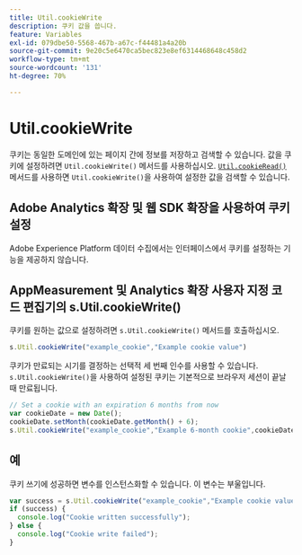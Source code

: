 ```yaml
---
title: Util.cookieWrite
description: 쿠키 값을 씁니다.
feature: Variables
exl-id: 079dbe50-5568-467b-a67c-f44481a4a20b
source-git-commit: 9e20c5e6470ca5bec823e8ef6314468648c458d2
workflow-type: tm+mt
source-wordcount: '131'
ht-degree: 70%

---
```


# Util.cookieWrite

쿠키는 동일한 도메인에 있는 페이지 간에 정보를 저장하고 검색할 수 있습니다. 값을 쿠키에 설정하려면 `Util.cookieWrite()` 메서드를 사용하십시오. [`Util.cookieRead()`](util-cookieread.md) 메서드를 사용하면 `Util.cookieWrite()`을 사용하여 설정한 값을 검색할 수 있습니다.

## Adobe Analytics 확장 및 웹 SDK 확장을 사용하여 쿠키 설정

Adobe Experience Platform 데이터 수집에서는 인터페이스에서 쿠키를 설정하는 기능을 제공하지 않습니다.

## AppMeasurement 및 Analytics 확장 사용자 지정 코드 편집기의 s.Util.cookieWrite()

쿠키를 원하는 값으로 설정하려면 `s.Util.cookieWrite()` 메서드를 호출하십시오.

```js
s.Util.cookieWrite("example_cookie","Example cookie value")
```

쿠키가 만료되는 시기를 결정하는 선택적 세 번째 인수를 사용할 수 있습니다. `s.Util.cookieWrite()`을 사용하여 설정된 쿠키는 기본적으로 브라우저 세션이 끝날 때 만료됩니다.

```js
// Set a cookie with an expiration 6 months from now
var cookieDate = new Date();
cookieDate.setMonth(cookieDate.getMonth() + 6);
s.Util.cookieWrite("example_cookie","Example 6-month cookie",cookieDate);
```

## 예

쿠키 쓰기에 성공하면 변수를 인스턴스화할 수 있습니다. 이 변수는 부울입니다.

```js
var success = s.Util.cookieWrite("example_cookie","Example cookie value");
if (success) {
  console.log("Cookie written successfully");
} else {
  console.log("Cookie write failed");
}
```
